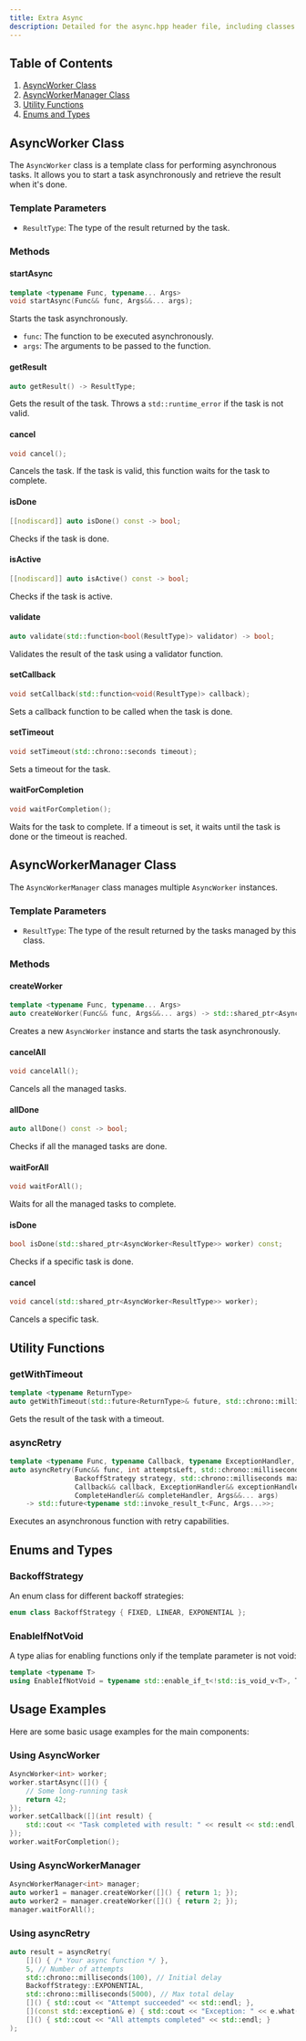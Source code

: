 ```yaml
---
title: Extra Async
description: Detailed for the async.hpp header file, including classes and functions for managing asynchronous tasks in C++, such as AsyncWorker, AsyncWorkerManager, utility functions, and usage examples.
---
```


## Table of Contents

1. [AsyncWorker Class](#asyncworker-class)
2. [AsyncWorkerManager Class](#asyncworkermanager-class)
3. [Utility Functions](#utility-functions)
4. [Enums and Types](#enums-and-types)

## AsyncWorker Class

The `AsyncWorker` class is a template class for performing asynchronous tasks. It allows you to start a task asynchronously and retrieve the result when it's done.

### Template Parameters

- `ResultType`: The type of the result returned by the task.

### Methods

#### startAsync

```cpp
template <typename Func, typename... Args>
void startAsync(Func&& func, Args&&... args);
```

Starts the task asynchronously.

- `func`: The function to be executed asynchronously.
- `args`: The arguments to be passed to the function.

#### getResult

```cpp
auto getResult() -> ResultType;
```

Gets the result of the task. Throws a `std::runtime_error` if the task is not valid.

#### cancel

```cpp
void cancel();
```

Cancels the task. If the task is valid, this function waits for the task to complete.

#### isDone

```cpp
[[nodiscard]] auto isDone() const -> bool;
```

Checks if the task is done.

#### isActive

```cpp
[[nodiscard]] auto isActive() const -> bool;
```

Checks if the task is active.

#### validate

```cpp
auto validate(std::function<bool(ResultType)> validator) -> bool;
```

Validates the result of the task using a validator function.

#### setCallback

```cpp
void setCallback(std::function<void(ResultType)> callback);
```

Sets a callback function to be called when the task is done.

#### setTimeout

```cpp
void setTimeout(std::chrono::seconds timeout);
```

Sets a timeout for the task.

#### waitForCompletion

```cpp
void waitForCompletion();
```

Waits for the task to complete. If a timeout is set, it waits until the task is done or the timeout is reached.

## AsyncWorkerManager Class

The `AsyncWorkerManager` class manages multiple `AsyncWorker` instances.

### Template Parameters

- `ResultType`: The type of the result returned by the tasks managed by this class.

### Methods

#### createWorker

```cpp
template <typename Func, typename... Args>
auto createWorker(Func&& func, Args&&... args) -> std::shared_ptr<AsyncWorker<ResultType>>;
```

Creates a new `AsyncWorker` instance and starts the task asynchronously.

#### cancelAll

```cpp
void cancelAll();
```

Cancels all the managed tasks.

#### allDone

```cpp
auto allDone() const -> bool;
```

Checks if all the managed tasks are done.

#### waitForAll

```cpp
void waitForAll();
```

Waits for all the managed tasks to complete.

#### isDone

```cpp
bool isDone(std::shared_ptr<AsyncWorker<ResultType>> worker) const;
```

Checks if a specific task is done.

#### cancel

```cpp
void cancel(std::shared_ptr<AsyncWorker<ResultType>> worker);
```

Cancels a specific task.

## Utility Functions

### getWithTimeout

```cpp
template <typename ReturnType>
auto getWithTimeout(std::future<ReturnType>& future, std::chrono::milliseconds timeout) -> ReturnType;
```

Gets the result of the task with a timeout.

### asyncRetry

```cpp
template <typename Func, typename Callback, typename ExceptionHandler, typename CompleteHandler, typename... Args>
auto asyncRetry(Func&& func, int attemptsLeft, std::chrono::milliseconds initialDelay,
                BackoffStrategy strategy, std::chrono::milliseconds maxTotalDelay,
                Callback&& callback, ExceptionHandler&& exceptionHandler,
                CompleteHandler&& completeHandler, Args&&... args)
    -> std::future<typename std::invoke_result_t<Func, Args...>>;
```

Executes an asynchronous function with retry capabilities.

## Enums and Types

### BackoffStrategy

An enum class for different backoff strategies:

```cpp
enum class BackoffStrategy { FIXED, LINEAR, EXPONENTIAL };
```

### EnableIfNotVoid

A type alias for enabling functions only if the template parameter is not void:

```cpp
template <typename T>
using EnableIfNotVoid = typename std::enable_if_t<!std::is_void_v<T>, T>;
```

## Usage Examples

Here are some basic usage examples for the main components:

### Using AsyncWorker

```cpp
AsyncWorker<int> worker;
worker.startAsync([]() {
    // Some long-running task
    return 42;
});
worker.setCallback([](int result) {
    std::cout << "Task completed with result: " << result << std::endl;
});
worker.waitForCompletion();
```

### Using AsyncWorkerManager

```cpp
AsyncWorkerManager<int> manager;
auto worker1 = manager.createWorker([]() { return 1; });
auto worker2 = manager.createWorker([]() { return 2; });
manager.waitForAll();
```

### Using asyncRetry

```cpp
auto result = asyncRetry(
    []() { /* Your async function */ },
    5, // Number of attempts
    std::chrono::milliseconds(100), // Initial delay
    BackoffStrategy::EXPONENTIAL,
    std::chrono::milliseconds(5000), // Max total delay
    []() { std::cout << "Attempt succeeded" << std::endl; },
    [](const std::exception& e) { std::cout << "Exception: " << e.what() << std::endl; },
    []() { std::cout << "All attempts completed" << std::endl; }
);
```
